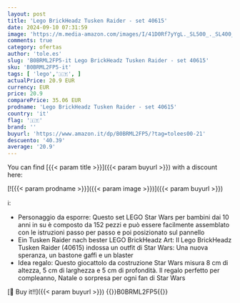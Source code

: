 ```yaml
---
layout: post
title: 'Lego BrickHeadz Tusken Raider - set 40615'
date: 2024-09-10 07:31:59
image: 'https://m.media-amazon.com/images/I/41D0Rf7yYgL._SL500_._SL400_.jpg'
comments: true
category: ofertas
author: 'tole.es'
slug: 'B0BRML2FP5-it Lego BrickHeadz Tusken Raider - set 40615'
sku: 'B0BRML2FP5-it'
tags: [ 'lego','🇮🇹', ]
actualPrice: 20.9 EUR
currency: EUR
price: 20.9
comparePrice: 35.06 EUR
prodname: 'Lego BrickHeadz Tusken Raider - set 40615'
country: 'it'
flag: '🇮🇹'
brand: ''
buyurl: 'https://www.amazon.it/dp/B0BRML2FP5/?tag=tolees00-21'
descuento: '40.39'
average: '20.9'
---
```


You can find [{{< param title >}}]({{< param buyurl >}}) with a discount here:

[![{{< param prodname >}}]({{< param image >}})]({{< param buyurl >}})

ℹ️:

- Personaggio da esporre: Questo set LEGO Star Wars per bambini dai 10 anni in su è composto da 152 pezzi e può essere facilmente assemblato con le istruzioni passo per passo e poi posizionato sul pannello
- Ein Tusken Raider nach bester LEGO BrickHeadz Art: Il Lego BrickHeadz Tusken Raider (40615) indossa un outfit di Star Wars: Una nuova speranza, un bastone gaffi e un blaster
- Idea regalo: Questo giocattolo da costruzione Star Wars misura 8 cm di altezza, 5 cm di larghezza e 5 cm di profondità. Il regalo perfetto per compleanno, Natale o sorpresa per ogni fan di Star Wars

[🛒 Buy it!!]({{< param buyurl >}})
{{<world>}}B0BRML2FP5{{</world>}}
